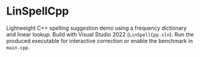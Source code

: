 # LinSpellCpp

Lightweight C++ spelling suggestion demo using a frequency dictionary and linear lookup. Build with Visual Studio 2022 (`LinSpellCpp.sln`). Run the produced executable for interactive correction or enable the benchmark in `main.cpp`.